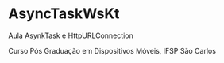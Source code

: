# AsyncTaskWsKt
Aula AsynkTask e HttpURLConnection

Curso Pós Graduação em Dispositivos Móveis, IFSP São Carlos
